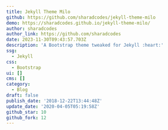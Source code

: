 ```yaml
---
title: Jekyll Theme Milo
github: https://github.com/sharadcodes/jekyll-theme-milo
demo: https://sharadcodes.github.io/jekyll-theme-milo/
author: sharadcodes
author_link: https://github.com/sharadcodes
date: 2023-11-30T09:43:57.703Z
description: 'A Bootstrap theme tweaked for Jekyll :heart:'
ssg:
  - Jekyll
css:
  - Bootstrap
ui: []
cms: []
category:
  - Blog
draft: false
publish_date: '2018-12-22T13:44:48Z'
update_date: '2020-04-05T05:19:58Z'
github_star: 10
github_fork: 12
---
```

